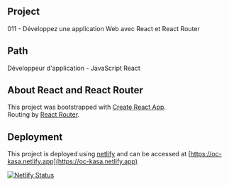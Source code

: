 ## Project
011 - Développez une application Web avec React et React Router

## Path 
Développeur d'application - JavaScript React

## About React and React Router

This project was bootstrapped with [Create React App](https://github.com/facebook/create-react-app).\
Routing by [React Router](https://reactrouter.com/en/main).


## Deployment
This project is deployed using [netlify](https://www.netlify.com) and can be accessed at [https://oc-kasa.netlify.app](https://oc-kasa.netlify.app)

[![Netlify Status](https://api.netlify.com/api/v1/badges/e31d391e-81b0-4aef-b544-f65915610f76/deploy-status)](https://app.netlify.com/sites/oc-kasa/deploys)
